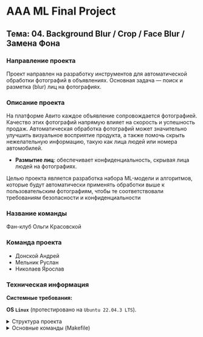 # AAA ML Final Project

## Тема: 04. Background Blur / Crop / Face Blur / Замена Фона

### Направление проекта
Проект направлен на разработку инструментов для автоматической обработки фотографий в объявлениях. Основная задача — поиск и разметка (blur) лиц на фотографиях.

### Описание проекта
На платформе Авито каждое объявление сопровождается фотографией. Качество этих фотографий напрямую влияет на скорость и успешность продаж. Автоматическая обработка фотографий может значительно улучшить визуальное восприятие продукта, а также помочь скрыть нежелательную информацию, такую как лица людей или номера автомобилей.

- **Размытие лиц**: обеспечивает конфиденциальность, скрывая лица людей на фотографиях.

Целью проекта является разработка набора ML-модели и алгоритмов, которые будут автоматически применять обработки выше к пользовательским фотографиям, чтобы те соответствовали требованиям безопасности и конфиденциальности

### Название команды 
Фан-клуб Ольги Красовской

### Команда проекта 
- Донской Андрей
- Мельник Руслан 
- Николаев Ярослав

### Техническая информация 

**Системные требования:**

**OS `Linux`** (протестировано на `Ubuntu 22.04.3 LTS`).

<details>
  <summary>Структура проекта</summary>

```linux
.
├── blur             <--- Основной код
│   ├── backend      <--- Бекенд
│   └── frontend     <--- Фронтенд
├── data             <--- Используемые данные
├── docker           <--- Докер-файлы
├── docs             <--- Документация
├── notebooks        <--- Тестирование гипотез, ноутбуки
└── tests            <--- Тесты
```

</details>

<details>
  <summary>Основные команды (Makefile)</summary>
    
1. Сборка окружения
    ```bash
    make setup
    ```
2. Запуск тестирования
    ```bash
    make tests
    ```
3. Справочная информация по всем командам
    ```bash
    make help
    ```

</details>